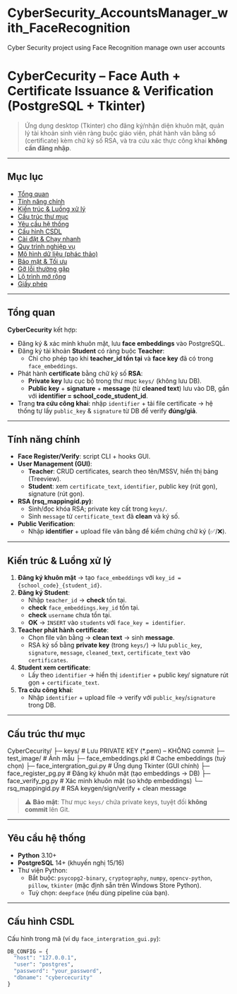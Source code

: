 # CyberSecurity_AccountsManager_with_FaceRecognition
Cyber Security project using Face Recognition manage own user accounts

# CyberCecurity – Face Auth + Certificate Issuance & Verification (PostgreSQL + Tkinter)

> Ứng dụng desktop (Tkinter) cho đăng ký/nhận diện khuôn mặt, quản lý tài khoản sinh viên ràng buộc giáo viên, phát hành văn bằng số (certificate) kèm chữ ký số RSA, và tra cứu xác thực công khai **không cần đăng nhập**.

---

## Mục lục
- [Tổng quan](#tổng-quan)
- [Tính năng chính](#tính-năng-chính)
- [Kiến trúc & Luồng xử lý](#kiến-trúc--luồng-xử-lý)
- [Cấu trúc thư mục](#cấu-trúc-thư-mục)
- [Yêu cầu hệ thống](#yêu-cầu-hệ-thống)
- [Cấu hình CSDL](#cấu-hình-csdl)
- [Cài đặt & Chạy nhanh](#cài-đặt--chạy-nhanh)
- [Quy trình nghiệp vụ](#quy-trình-nghiệp-vụ)
- [Mô hình dữ liệu (phác thảo)](#mô-hình-dữ-liệu-phác-thảo)
- [Bảo mật & Tối ưu](#bảo-mật--tối-ưu)
- [Gỡ lỗi thường gặp](#gỡ-lỗi-thường-gặp)
- [Lộ trình mở rộng](#lộ-trình-mở-rộng)
- [Giấy phép](#giấy-phép)

---

## Tổng quan
**CyberCecurity** kết hợp:
- Đăng ký & xác minh khuôn mặt, lưu **face embeddings** vào PostgreSQL.
- Đăng ký tài khoản **Student** có ràng buộc **Teacher**:
  - Chỉ cho phép tạo khi **teacher_id tồn tại** và **face key** đã có trong `face_embeddings`.
- Phát hành **certificate** bằng chữ ký số **RSA**:
  - **Private key** lưu cục bộ trong thư mục `keys/` (không lưu DB).
  - **Public key** + **signature** + **message** (từ **cleaned text**) lưu vào DB, gắn với **identifier = school_code_student_id**.
- Trang **tra cứu công khai**: nhập `identifier` + tải file certificate → hệ thống tự lấy `public_key` & `signature` từ DB để verify **đúng/giả**.

---

## Tính năng chính
- **Face Register/Verify**: script CLI + hooks GUI.
- **User Management (GUI)**:
  - **Teacher**: CRUD certificates, search theo tên/MSSV, hiển thị bảng (Treeview).
  - **Student**: xem `certificate_text`, `identifier`, public key (rút gọn), signature (rút gọn).
- **RSA (rsq_mappingid.py)**:
  - Sinh/đọc khóa RSA; private key cất trong `keys/`.
  - Sinh `message` từ `certificate_text` đã **clean** và ký số.
- **Public Verification**:
  - Nhập **identifier** + upload file văn bằng để kiểm chứng chữ ký (✅/❌).

---

## Kiến trúc & Luồng xử lý
1. **Đăng ký khuôn mặt** → tạo `face_embeddings` với `key_id = {school_code}_{student_id}`.
2. **Đăng ký Student**:
   - Nhập `teacher_id` → **check** tồn tại.
   - **check** `face_embeddings.key_id` tồn tại.
   - **check** `username` chưa tồn tại.
   - **OK** → `INSERT` vào `students` với `face_key = identifier`.
3. **Teacher phát hành certificate**:
   - Chọn file văn bằng → **clean text** → sinh **message**.
   - RSA ký số bằng **private key** (trong `keys/`) → lưu `public_key`, `signature`, `message`, `cleaned_text`, `certificate_text` vào `certificates`.
4. **Student xem certificate**:
   - Lấy theo `identifier` → hiển thị `identifier` + public key/ signature rút gọn + `certificate_text`.
5. **Tra cứu công khai**:
   - Nhập `identifier` + upload file → verify với `public_key`/`signature` trong DB.

---

## Cấu trúc thư mục
CyberCecurity/
├─ keys/ # Lưu PRIVATE KEY (*.pem) – KHÔNG commit
├─ test_image/ # Ảnh mẫu
├─ face_embeddings.pkl # Cache embeddings (tuỳ chọn)
├─ face_intergration_gui.py # Ứng dụng Tkinter (GUI chính)
├─ face_register_pg.py # Đăng ký khuôn mặt (tạo embeddings → DB)
├─ face_verify_pg.py # Xác minh khuôn mặt (so khớp embeddings)
└─ rsq_mappingid.py # RSA keygen/sign/verify + clean message


> ⚠️ **Bảo mật**: Thư mục `keys/` chứa private keys, tuyệt đối **không commit** lên Git.

---

## Yêu cầu hệ thống
- **Python** 3.10+
- **PostgreSQL** 14+ (khuyến nghị 15/16)
- Thư viện Python:
  - Bắt buộc: `psycopg2-binary`, `cryptography`, `numpy`, `opencv-python`, `pillow`, `tkinter` (mặc định sẵn trên Windows Store Python).
  - Tuỳ chọn: `deepface` (nếu dùng pipeline của bạn).

---

## Cấu hình CSDL
Cấu hình trong mã (ví dụ `face_intergration_gui.py`):
```python
DB_CONFIG = {
  "host": "127.0.0.1",
  "user": "postgres",
  "password": "your_password",
  "dbname": "cybercecurity"
}

